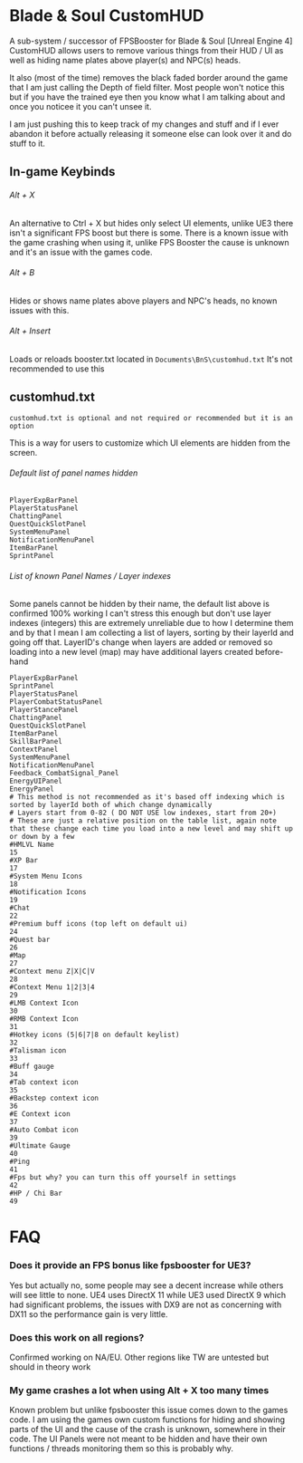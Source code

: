# Blade & Soul CustomHUD
A sub-system / successor of FPSBooster for Blade & Soul [Unreal Engine 4]
CustomHUD allows users to remove various things from their HUD / UI as well as hiding name plates above player(s) and NPC(s) heads.

It also (most of the time) removes the black faded border around the game that I am just calling the Depth of field filter. Most people won't notice this but if you have the trained eye then you know what I am talking about and once you noticee it you can't unsee it.

I am just pushing this to keep track of my changes and stuff and if I ever abandon it before actually releasing it someone else can look over it and do stuff to it.

## In-game Keybinds
###### Alt + X
An alternative to Ctrl + X but hides only select UI elements, unlike UE3 there isn't a significant FPS boost but there is some. There is a known issue with the game crashing when using it, unlike FPS Booster the cause is unknown and it's an issue with the games code.
###### Alt + B
Hides or shows name plates above players and NPC's heads, no known issues with this.
###### Alt + Insert
Loads or reloads booster.txt located in `Documents\BnS\customhud.txt`
It's not recommended to use this

## customhud.txt
`customhud.txt is optional and not required or recommended but it is an option`

This is a way for users to customize which UI elements are hidden from the screen.

###### Default list of panel names hidden
```
PlayerExpBarPanel
PlayerStatusPanel
ChattingPanel
QuestQuickSlotPanel
SystemMenuPanel
NotificationMenuPanel
ItemBarPanel
SprintPanel
 ```
###### List of known Panel Names / Layer indexes
Some panels cannot be hidden by their name, the default list above is confirmed 100% working
I can't stress this enough but don't use layer indexes (integers) this are extremely unreliable due to how I determine them and by that I mean I am collecting a list of layers, sorting by their layerId and going off that. LayerID's change when layers are added or removed so loading into a new level (map) may have additional layers created before-hand
```
PlayerExpBarPanel
SprintPanel
PlayerStatusPanel
PlayerCombatStatusPanel
PlayerStancePanel
ChattingPanel
QuestQuickSlotPanel
ItemBarPanel
SkillBarPanel
ContextPanel
SystemMenuPanel
NotificationMenuPanel
Feedback_CombatSignal_Panel
EnergyUIPanel
EnergyPanel
# This method is not recommended as it's based off indexing which is sorted by layerId both of which change dynamically
# Layers start from 0-82 ( DO NOT USE low indexes, start from 20+)
# These are just a relative position on the table list, again note that these change each time you load into a new level and may shift up or down by a few
#HMLVL Name
15
#XP Bar
17
#System Menu Icons
18
#Notification Icons
19
#Chat
22
#Premium buff icons (top left on default ui)
24
#Quest bar
26
#Map
27
#Context menu Z|X|C|V
28
#Context Menu 1|2|3|4
29
#LMB Context Icon
30
#RMB Context Icon
31
#Hotkey icons (5|6|7|8 on default keylist)
32
#Talisman icon
33
#Buff gauge
34
#Tab context icon
35
#Backstep context icon
36
#E Context icon
37
#Auto Combat icon
39
#Ultimate Gauge
40
#Ping
41
#Fps but why? you can turn this off yourself in settings
42
#HP / Chi Bar
49
```

# FAQ
### Does it provide an FPS bonus like fpsbooster for UE3?
Yes but actually no, some people may see a decent increase while others will see little to none. UE4 uses DirectX 11 while UE3 used DirectX 9 which had significant problems, the issues with DX9 are not as concerning with DX11 so the performance gain is very little.

### Does this work on all regions?
Confirmed working on NA/EU. Other regions like TW are untested but should in theory work

### My game crashes a lot when using Alt + X too many times
Known problem but unlike fpsbooster this issue comes down to the games code. I am using the games own custom functions for hiding and showing parts of the UI and the cause of the crash is unknown, somewhere in their code. The UI Panels were not meant to be hidden and have their own functions / threads monitoring them so this is probably why.
